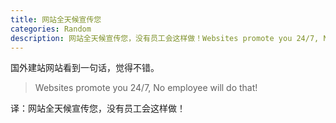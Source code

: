 ```yaml
---
title: 网站全天候宣传您
categories: Random
description: 网站全天候宣传您，没有员工会这样做！Websites promote you 24/7, No employee will do that!
---
```


国外建站网站看到一句话，觉得不错。

> Websites promote you 24/7, No employee will do that!

译：网站全天候宣传您，没有员工会这样做！
